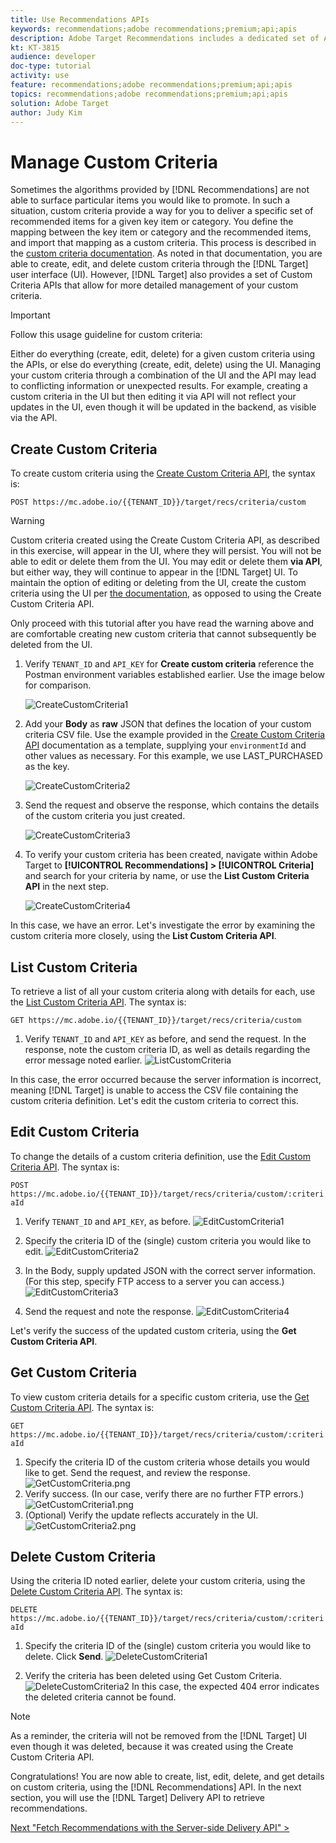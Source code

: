 ```yaml
---
title: Use Recommendations APIs
keywords: recommendations;adobe recommendations;premium;api;apis
description: Adobe Target Recommendations includes a dedicated set of APIs that allow you to manage your catalog of recommendable products and/or content; manage your recommendations algorithms and campaigns; and deliver recommendations in JSON, HTML, or XML objects to be displayed in web, mobile, email, IOT, and other channels.
kt: KT-3815
audience: developer
doc-type: tutorial
activity: use
feature: recommendations;adobe recommendations;premium;api;apis
topics: recommendations;adobe recommendations;premium;api;apis
solution: Adobe Target
author: Judy Kim
---
```


# Manage Custom Criteria

Sometimes the algorithms provided by [!DNL Recommendations] are not able to surface particular items you would like to promote. In such a situation, custom criteria provide a way for you to deliver a specific set of recommended items for a given key item or category. You define the mapping between the key item or category and the recommended items, and import that mapping as a custom criteria. This process is described in the [custom criteria documentation](https://docs.adobe.com/content/help/en/target/using/recommendations/criteria/recommendations-csv.html). As noted in that documentation, you are able to create, edit, and delete custom criteria through the [!DNL Target] user interface (UI). However, [!DNL Target] also provides a set of Custom Criteria APIs that allow for more detailed management of your custom criteria.

>[!IMPORTANT]
>
>Follow this usage guideline for custom criteria:
>
> Either do everything (create, edit, delete) for a given custom criteria using the APIs, or else do everything (create, edit, delete) using the UI. Managing your custom criteria through a combination of the UI and the API may lead to conflicting information or unexpected results. For example, creating a custom criteria in the UI but then editing it via API will not reflect your updates in the UI, even though it will be updated in the backend, as visible via the API.

## Create Custom Criteria

To create custom criteria using the [Create Custom Criteria API](https://developers.adobetarget.com/api/recommendations/#operation/createCriteriaCustom), the syntax is:

`POST https://mc.adobe.io/{{TENANT_ID}}/target/recs/criteria/custom`

>[!WARNING]
>
>Custom criteria created using the Create Custom Criteria API, as described in this exercise, will appear in the UI, where they will persist. You will not be able to edit or delete them from the UI. You may edit or delete them **via API**, but either way, they will continue to appear in the [!DNL Target] UI. To maintain the option of editing or deleting from the UI, create the custom criteria using the UI per [the documentation](https://docs.adobe.com/content/help/en/target/using/recommendations/criteria/recommendations-csv.html), as opposed to using the Create Custom Criteria API.

Only proceed with this tutorial after you have read the warning above and are comfortable creating new custom criteria that cannot subsequently be deleted from the UI.

1. Verify `TENANT_ID` and `API_KEY` for **Create custom criteria** reference the Postman environment variables established earlier. Use the image below for comparison.

    ![CreateCustomCriteria1](assets/CreateCustomCriteria1.png)

2. Add your **Body** as **raw** JSON that defines the location of your custom criteria CSV file. Use the example provided in the [Create Custom Criteria API](https://developers.adobetarget.com/api/recommendations/#operation/getAllCriteriaCustom) documentation as a template, supplying your `environmentId` and other values as necessary. For this example, we use LAST_PURCHASED as the key.

    ![CreateCustomCriteria2](assets/CreateCustomCriteria2.png)

3. Send the request and observe the response, which contains the details of the custom criteria you just created.

    ![CreateCustomCriteria3](assets/CreateCustomCriteria3.png)

4. To verify your custom criteria has been created, navigate within Adobe Target to **[!UICONTROL Recommendations] > [!UICONTROL Criteria]** and search for your criteria by name, or use the **List Custom Criteria API** in the next step.

    ![CreateCustomCriteria4](assets/CreateCustomCriteria4.png)

In this case, we have an error. Let's investigate the error by examining the custom criteria more closely, using the **List Custom Criteria API**.

## List Custom Criteria

To retrieve a list of all your custom criteria along with details for each, use the [List Custom Criteria API](https://developers.adobetarget.com/api/recommendations/#operation/getAllCriteriaCustom). The syntax is:

`GET https://mc.adobe.io/{{TENANT_ID}}/target/recs/criteria/custom`

1. Verify `TENANT_ID` and `API_KEY` as before, and send the request. In the response, note the custom criteria ID, as well as details regarding the error message noted earlier.
   ![ListCustomCriteria](assets/ListCustomCriteria.png)

In this case, the error occurred because the server information is incorrect, meaning [!DNL Target] is unable to access the CSV file containing the custom criteria definition. Let's edit the custom criteria to correct this.

## Edit Custom Criteria

To change the details of a custom criteria definition, use the [Edit Custom Criteria API](https://developers.adobetarget.com/api/recommendations/#operation/updateCriteriaCustom). The syntax is:

`POST https://mc.adobe.io/{{TENANT_ID}}/target/recs/criteria/custom/:criteriaId`

1. Verify `TENANT_ID` and `API_KEY`, as before.
![EditCustomCriteria1](assets/EditCustomCriteria1.png)

1. Specify the criteria ID of the (single) custom criteria you would like to edit.
![EditCustomCriteria2](assets/EditCustomCriteria2.png)

1. In the Body, supply updated JSON with the correct server information. (For this step, specify FTP access to a server you can access.)
![EditCustomCriteria3](assets/EditCustomCriteria3.png)

1. Send the request and note the response.
![EditCustomCriteria4](assets/EditCustomCriteria4.png)

Let's verify the success of the updated custom criteria, using the **Get Custom Criteria API**.

## Get Custom Criteria

To view custom criteria details for a specific custom criteria, use the [Get Custom Criteria API](https://developers.adobetarget.com/api/recommendations/#operation/getCriteriaCustom). The syntax is:

`GET https://mc.adobe.io/{{TENANT_ID}}/target/recs/criteria/custom/:criteriaId`

1. Specify the criteria ID of the custom criteria whose details you would like to get. Send the request, and review the response.
![GetCustomCriteria.png](assets/GetCustomCriteria.png)
1. Verify success. (In our case, verify there are no further FTP errors.)
   ![GetCustomCriteria1.png](assets/GetCustomCriteria1.png)
1. (Optional) Verify the update reflects accurately in the UI.
   ![GetCustomCriteria2.png](assets/GetCustomCriteria2.png)

## Delete Custom Criteria

Using the criteria ID noted earlier, delete your custom criteria, using the [Delete Custom Criteria API](https://developers.adobetarget.com/api/recommendations/#operation/deleteCriteriaCustom). The syntax is:

`DELETE https://mc.adobe.io/{{TENANT_ID}}/target/recs/criteria/custom/:criteriaId`

1. Specify the criteria ID of the (single) custom criteria you would like to delete. Click **Send**.
   ![DeleteCustomCriteria1](assets/DeleteCustomCriteria1.png)

1. Verify the criteria has been deleted using Get Custom Criteria.
   ![DeleteCustomCriteria2](assets/DeleteCustomCriteria2.png)
   In this case, the expected 404 error indicates the deleted criteria cannot be found.

>[!NOTE]
>As a reminder, the criteria will not be removed from the [!DNL Target] UI even though it was deleted, because it was created using the Create Custom Criteria API.

Congratulations! You are now able to create, list, edit, delete, and get details on custom criteria, using the [!DNL Recommendations] API. In the next section, you will use the [!DNL Target] Delivery API to retrieve recommendations.

[Next "Fetch Recommendations with the Server-side Delivery API" >](5fetch-recs-server-side-delivery-api.md)

